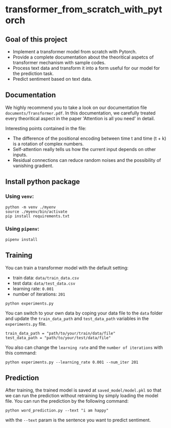 # transformer_from_scratch_with_pytorch
## Goal of this project
- Implement a transformer model from scratch with Pytorch.
- Provide a complete documentation about the theoritical aspetcs of transformer mechanism with sample codes.
- Process text data and transform it into a form useful for our model for the prediction task.
- Predict sentiment based on text data.

## Documentation
We highly recommend you to take a look on our documentation file `documents/Transformer.pdf`.
In this documentation, we carefully treated every theoritical aspect in the paper 'Attention is all you need' in detail.

Interesting points contained in the file:
- The difference of the positional encoding between time t and time (t + k) is a rotation of complex numbers.
- Self-attention really tells us how the current input depends on other inputs.
- Residual connections can reduce random noises and the possibility of vanishing gradient.

## Install python package
### Using `venv`:
```
python -m venv ./myenv
source ./myenv/bin/activate
pip install requirements.txt
```
### Using `pipenv`:
```
pipenv install
```
## Training
You can train a transformer model with the default setting:
- train data: `data/train_data.csv`
- test data: `data/test_data.csv`
- learning rate: `0.001`
- number of iterations: `201`
```
python experiments.py
```
You can switch to your own data by coping your data file to the `data` folder and update the `train_data_path` and `test_data_path` variables in the `experiments.py` file.
```
train_data_path = "path/to/your/train/data/file"
test_data_path = "path/to/your/test/data/file"
```
You also can change the `learning rate` and the `number of iterations` with this command:
```
python experiments.py --learning_rate 0.001 --num_iter 201
```
## Prediction
After training, the trained model is saved at `saved_model/model.pkl` so that we can run the prediction without retraining by simply loading the model file. You can run the prediction by the following command:
```
python word_prediction.py --text "i am happy"
```
with the `--text` param is the sentence you want to predict sentiment.
